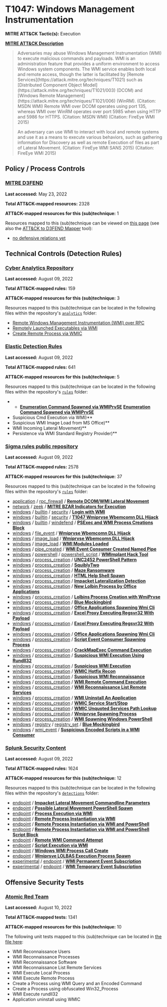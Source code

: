 # T1047: Windows Management Instrumentation
**MITRE ATT&CK Tactic(s):** Execution

**[MITRE ATT&CK Description](https://attack.mitre.org/techniques/T1047)**
<blockquote>Adversaries may abuse Windows Management Instrumentation (WMI) to execute malicious commands and payloads. WMI is an administration feature that provides a uniform environment to access Windows system components. The WMI service enables both local and remote access, though the latter is facilitated by [Remote Services](https://attack.mitre.org/techniques/T1021) such as [Distributed Component Object Model](https://attack.mitre.org/techniques/T1021/003) (DCOM) and [Windows Remote Management](https://attack.mitre.org/techniques/T1021/006) (WinRM). (Citation: MSDN WMI) Remote WMI over DCOM operates using port 135, whereas WMI over WinRM operates over port 5985 when using HTTP and 5986 for HTTPS. (Citation: MSDN WMI) (Citation: FireEye WMI 2015)

An adversary can use WMI to interact with local and remote systems and use it as a means to execute various behaviors, such as gathering information for Discovery as well as remote Execution of files as part of Lateral Movement. (Citation: FireEye WMI SANS 2015) (Citation: FireEye WMI 2015)</blockquote>

## Policy / Process Controls
### [MITRE D3FEND](https://d3fend.mitre.org/)
**Last accessed:** May 23, 2022

**Total ATT&CK-mapped resources:** 2328

**ATT&CK-mapped resources for this (sub)technique:** 1

Resources mapped to this (sub)technique can be viewed on [this page](https://d3fend.mitre.org/) (see also the [ATT&CK to D3FEND Mapper](https://d3fend.mitre.org/tools/attack-mapper) tool):

* [no defensive relations yet](https://d3fend.mitre.org/technique/d3f:nodefensiverelationsyet)

## Technical Controls (Detection Rules)
### [Cyber Analytics Repository](https://car.mitre.org)
**Last accessed:** August 09, 2022

**Total ATT&CK-mapped rules:** 159

**ATT&CK-mapped resources for this (sub)technique:** 3

Resources mapped to this (sub)technique can be located in the following files within the repository's <code>[analytics](https://github.com/mitre-attack/car/blob/master/analytics)</code> folder:

* [Remote Windows Management Instrumentation (WMI) over RPC](https://github.com/mitre-attack/car/tree/master/analytics/CAR-2014-11-007.yaml)
* [Remotely Launched Executables via WMI](https://github.com/mitre-attack/car/tree/master/analytics/CAR-2014-12-001.yaml)
* [Create Remote Process via WMIC](https://github.com/mitre-attack/car/tree/master/analytics/CAR-2016-03-002.yaml)

### [Elastic Detection Rules](https://github.com/elastic/detection-rules)
**Last accessed:** August 09, 2022

**Total ATT&CK-mapped rules:** 641

**ATT&CK-mapped resources for this (sub)technique:** 5

Resources mapped to this (sub)technique can be located in the following files within the repository's <code>[rules](https://github.com/elastic/detection-rules/tree/main/rules)</code> folder:

* * **[Enumeration Command Spawned via WMIPrvSE](https://github.com/elastic/detection-rules/blob/main/rules/windows/execution_enumeration_via_wmiprvse.toml)**
**[Enumeration Command Spawned via WMIPrvSE](https://github.com/elastic/detection-rules/blob/main/rules/windows/execution_enumeration_via_wmiprvse.toml)**
* Suspicious Cmd Execution via WMI)**
* Suspicious WMI Image Load from MS Office)**
* WMI Incoming Lateral Movement)**
* Persistence via WMI Standard Registry Provider)**

### [Sigma rules public repository](https://github.com/SigmaHQ/sigma)
**Last accessed:** August 09, 2022

**Total ATT&CK-mapped rules:** 2578

**ATT&CK-mapped resources for this (sub)technique:** 37

Resources mapped to this (sub)technique can be located in the following files within the repository's <code>[rules](https://github.com/SigmaHQ/sigma/tree/master/rules)</code> folder:

* [application](https://github.com/SigmaHQ/sigma/tree/master/rules/application/) / [rpc_firewall](https://github.com/SigmaHQ/sigma/tree/master/rules/application/rpc_firewall/) / **[Remote DCOM/WMI Lateral Movement](https://github.com/SigmaHQ/sigma/blob/master/rules/application/rpc_firewall/rpc_firewall_remote_dcom_or_wmi.yml)**
* [network](https://github.com/SigmaHQ/sigma/tree/master/rules/network/) / [zeek](https://github.com/SigmaHQ/sigma/tree/master/rules/network/zeek/) / **[MITRE BZAR Indicators for Execution](https://github.com/SigmaHQ/sigma/blob/master/rules/network/zeek/zeek_dce_rpc_mitre_bzar_execution.yml)**
* [windows](https://github.com/SigmaHQ/sigma/tree/master/rules/windows/) / [builtin](https://github.com/SigmaHQ/sigma/tree/master/rules/windows/builtin/) / [security](https://github.com/SigmaHQ/sigma/tree/master/rules/windows/builtin/security/) / **[Login with WMI](https://github.com/SigmaHQ/sigma/blob/master/rules/windows/builtin/security/win_susp_wmi_login.yml)**
* [windows](https://github.com/SigmaHQ/sigma/tree/master/rules/windows/) / [builtin](https://github.com/SigmaHQ/sigma/tree/master/rules/windows/builtin/) / [security](https://github.com/SigmaHQ/sigma/tree/master/rules/windows/builtin/security/) / **[T1047 Wmiprvse Wbemcomn DLL Hijack](https://github.com/SigmaHQ/sigma/blob/master/rules/windows/builtin/security/win_wmiprvse_wbemcomn_dll_hijack.yml)**
* [windows](https://github.com/SigmaHQ/sigma/tree/master/rules/windows/) / [builtin](https://github.com/SigmaHQ/sigma/tree/master/rules/windows/builtin/) / [windefend](https://github.com/SigmaHQ/sigma/tree/master/rules/windows/builtin/windefend/) / **[PSExec and WMI Process Creations Block](https://github.com/SigmaHQ/sigma/blob/master/rules/windows/builtin/windefend/win_defender_psexec_wmi_asr.yml)**
* [windows](https://github.com/SigmaHQ/sigma/tree/master/rules/windows/) / [file_event](https://github.com/SigmaHQ/sigma/tree/master/rules/windows/file_event/) / **[Wmiprvse Wbemcomn DLL Hijack](https://github.com/SigmaHQ/sigma/blob/master/rules/windows/file_event/file_event_win_wmiprvse_wbemcomn_dll_hijack.yml)**
* [windows](https://github.com/SigmaHQ/sigma/tree/master/rules/windows/) / [image_load](https://github.com/SigmaHQ/sigma/tree/master/rules/windows/image_load/) / **[Wmiprvse Wbemcomn DLL Hijack](https://github.com/SigmaHQ/sigma/blob/master/rules/windows/image_load/image_load_wmiprvse_wbemcomn_dll_hijack.yml)**
* [windows](https://github.com/SigmaHQ/sigma/tree/master/rules/windows/) / [image_load](https://github.com/SigmaHQ/sigma/tree/master/rules/windows/image_load/) / **[WMI Modules Loaded](https://github.com/SigmaHQ/sigma/blob/master/rules/windows/image_load/image_load_wmi_module_load.yml)**
* [windows](https://github.com/SigmaHQ/sigma/tree/master/rules/windows/) / [pipe_created](https://github.com/SigmaHQ/sigma/tree/master/rules/windows/pipe_created/) / **[WMI Event Consumer Created Named Pipe](https://github.com/SigmaHQ/sigma/blob/master/rules/windows/pipe_created/pipe_created_susp_wmi_consumer_namedpipe.yml)**
* [windows](https://github.com/SigmaHQ/sigma/tree/master/rules/windows/) / [powershell](https://github.com/SigmaHQ/sigma/tree/master/rules/windows/powershell/) / [powershell_script](https://github.com/SigmaHQ/sigma/tree/master/rules/windows/powershell/powershell_script/) / **[WMImplant Hack Tool](https://github.com/SigmaHQ/sigma/blob/master/rules/windows/powershell/powershell_script/posh_ps_wmimplant.yml)**
* [windows](https://github.com/SigmaHQ/sigma/tree/master/rules/windows/) / [process_creation](https://github.com/SigmaHQ/sigma/tree/master/rules/windows/process_creation/) / **[UNC2452 PowerShell Pattern](https://github.com/SigmaHQ/sigma/blob/master/rules/windows/process_creation/proc_creation_win_apt_unc2452_ps.yml)**
* [windows](https://github.com/SigmaHQ/sigma/tree/master/rules/windows/) / [process_creation](https://github.com/SigmaHQ/sigma/tree/master/rules/windows/process_creation/) / **[SquiblyTwo](https://github.com/SigmaHQ/sigma/blob/master/rules/windows/process_creation/proc_creation_win_bypass_squiblytwo.yml)**
* [windows](https://github.com/SigmaHQ/sigma/tree/master/rules/windows/) / [process_creation](https://github.com/SigmaHQ/sigma/tree/master/rules/windows/process_creation/) / **[Maze Ransomware](https://github.com/SigmaHQ/sigma/blob/master/rules/windows/process_creation/proc_creation_win_crime_maze_ransomware.yml)**
* [windows](https://github.com/SigmaHQ/sigma/tree/master/rules/windows/) / [process_creation](https://github.com/SigmaHQ/sigma/tree/master/rules/windows/process_creation/) / **[HTML Help Shell Spawn](https://github.com/SigmaHQ/sigma/blob/master/rules/windows/process_creation/proc_creation_win_html_help_spawn.yml)**
* [windows](https://github.com/SigmaHQ/sigma/tree/master/rules/windows/) / [process_creation](https://github.com/SigmaHQ/sigma/tree/master/rules/windows/process_creation/) / **[Impacket Lateralization Detection](https://github.com/SigmaHQ/sigma/blob/master/rules/windows/process_creation/proc_creation_win_impacket_lateralization.yml)**
* [windows](https://github.com/SigmaHQ/sigma/tree/master/rules/windows/) / [process_creation](https://github.com/SigmaHQ/sigma/tree/master/rules/windows/process_creation/) / **[New Lolbin Process by Office Applications](https://github.com/SigmaHQ/sigma/blob/master/rules/windows/process_creation/proc_creation_win_lolbins_by_office_applications.yml)**
* [windows](https://github.com/SigmaHQ/sigma/tree/master/rules/windows/) / [process_creation](https://github.com/SigmaHQ/sigma/tree/master/rules/windows/process_creation/) / **[Lolbins Process Creation with WmiPrvse](https://github.com/SigmaHQ/sigma/blob/master/rules/windows/process_creation/proc_creation_win_lolbins_with_wmiprvse_parent_process.yml)**
* [windows](https://github.com/SigmaHQ/sigma/tree/master/rules/windows/) / [process_creation](https://github.com/SigmaHQ/sigma/tree/master/rules/windows/process_creation/) / **[Blue Mockingbird](https://github.com/SigmaHQ/sigma/blob/master/rules/windows/process_creation/proc_creation_win_mal_blue_mockingbird.yml)**
* [windows](https://github.com/SigmaHQ/sigma/tree/master/rules/windows/) / [process_creation](https://github.com/SigmaHQ/sigma/tree/master/rules/windows/process_creation/) / **[Office Applications Spawning Wmi Cli](https://github.com/SigmaHQ/sigma/blob/master/rules/windows/process_creation/proc_creation_win_office_applications_spawning_wmi_commandline.yml)**
* [windows](https://github.com/SigmaHQ/sigma/tree/master/rules/windows/) / [process_creation](https://github.com/SigmaHQ/sigma/tree/master/rules/windows/process_creation/) / **[Excel Proxy Executing Regsvr32 With Payload](https://github.com/SigmaHQ/sigma/blob/master/rules/windows/process_creation/proc_creation_win_office_from_proxy_executing_regsvr32_payload.yml)**
* [windows](https://github.com/SigmaHQ/sigma/tree/master/rules/windows/) / [process_creation](https://github.com/SigmaHQ/sigma/tree/master/rules/windows/process_creation/) / **[Excel Proxy Executing Regsvr32 With Payload](https://github.com/SigmaHQ/sigma/blob/master/rules/windows/process_creation/proc_creation_win_office_from_proxy_executing_regsvr32_payload2.yml)**
* [windows](https://github.com/SigmaHQ/sigma/tree/master/rules/windows/) / [process_creation](https://github.com/SigmaHQ/sigma/tree/master/rules/windows/process_creation/) / **[Office Applications Spawning Wmi Cli](https://github.com/SigmaHQ/sigma/blob/master/rules/windows/process_creation/proc_creation_win_office_spawning_wmi_commandline.yml)**
* [windows](https://github.com/SigmaHQ/sigma/tree/master/rules/windows/) / [process_creation](https://github.com/SigmaHQ/sigma/tree/master/rules/windows/process_creation/) / **[Script Event Consumer Spawning Process](https://github.com/SigmaHQ/sigma/blob/master/rules/windows/process_creation/proc_creation_win_script_event_consumer_spawn.yml)**
* [windows](https://github.com/SigmaHQ/sigma/tree/master/rules/windows/) / [process_creation](https://github.com/SigmaHQ/sigma/tree/master/rules/windows/process_creation/) / **[CrackMapExec Command Execution](https://github.com/SigmaHQ/sigma/blob/master/rules/windows/process_creation/proc_creation_win_susp_crackmapexec_execution.yml)**
* [windows](https://github.com/SigmaHQ/sigma/tree/master/rules/windows/) / [process_creation](https://github.com/SigmaHQ/sigma/tree/master/rules/windows/process_creation/) / **[Suspicious WMI Execution Using Rundll32](https://github.com/SigmaHQ/sigma/blob/master/rules/windows/process_creation/proc_creation_win_susp_wmic_proc_create_rundll32.yml)**
* [windows](https://github.com/SigmaHQ/sigma/tree/master/rules/windows/) / [process_creation](https://github.com/SigmaHQ/sigma/tree/master/rules/windows/process_creation/) / **[Suspicious WMI Execution](https://github.com/SigmaHQ/sigma/blob/master/rules/windows/process_creation/proc_creation_win_susp_wmi_execution.yml)**
* [windows](https://github.com/SigmaHQ/sigma/tree/master/rules/windows/) / [process_creation](https://github.com/SigmaHQ/sigma/tree/master/rules/windows/process_creation/) / **[WMIC Hotfix Recon](https://github.com/SigmaHQ/sigma/blob/master/rules/windows/process_creation/proc_creation_win_wmic_hotfix_enum.yml)**
* [windows](https://github.com/SigmaHQ/sigma/tree/master/rules/windows/) / [process_creation](https://github.com/SigmaHQ/sigma/tree/master/rules/windows/process_creation/) / **[Suspicious WMI Reconnaissance](https://github.com/SigmaHQ/sigma/blob/master/rules/windows/process_creation/proc_creation_win_wmic_reconnaissance.yml)**
* [windows](https://github.com/SigmaHQ/sigma/tree/master/rules/windows/) / [process_creation](https://github.com/SigmaHQ/sigma/tree/master/rules/windows/process_creation/) / **[WMI Remote Command Execution](https://github.com/SigmaHQ/sigma/blob/master/rules/windows/process_creation/proc_creation_win_wmic_remote_command.yml)**
* [windows](https://github.com/SigmaHQ/sigma/tree/master/rules/windows/) / [process_creation](https://github.com/SigmaHQ/sigma/tree/master/rules/windows/process_creation/) / **[WMI Reconnaissance List Remote Services](https://github.com/SigmaHQ/sigma/blob/master/rules/windows/process_creation/proc_creation_win_wmic_remote_service.yml)**
* [windows](https://github.com/SigmaHQ/sigma/tree/master/rules/windows/) / [process_creation](https://github.com/SigmaHQ/sigma/tree/master/rules/windows/process_creation/) / **[WMI Uninstall An Application](https://github.com/SigmaHQ/sigma/blob/master/rules/windows/process_creation/proc_creation_win_wmic_remove_application.yml)**
* [windows](https://github.com/SigmaHQ/sigma/tree/master/rules/windows/) / [process_creation](https://github.com/SigmaHQ/sigma/tree/master/rules/windows/process_creation/) / **[WMIC Service Start/Stop](https://github.com/SigmaHQ/sigma/blob/master/rules/windows/process_creation/proc_creation_win_wmic_service.yml)**
* [windows](https://github.com/SigmaHQ/sigma/tree/master/rules/windows/) / [process_creation](https://github.com/SigmaHQ/sigma/tree/master/rules/windows/process_creation/) / **[WMIC Unquoted Services Path Lookup](https://github.com/SigmaHQ/sigma/blob/master/rules/windows/process_creation/proc_creation_win_wmic_unquoted_service_search.yml)**
* [windows](https://github.com/SigmaHQ/sigma/tree/master/rules/windows/) / [process_creation](https://github.com/SigmaHQ/sigma/tree/master/rules/windows/process_creation/) / **[Wmiprvse Spawning Process](https://github.com/SigmaHQ/sigma/blob/master/rules/windows/process_creation/proc_creation_win_wmiprvse_spawning_process.yml)**
* [windows](https://github.com/SigmaHQ/sigma/tree/master/rules/windows/) / [process_creation](https://github.com/SigmaHQ/sigma/tree/master/rules/windows/process_creation/) / **[WMI Spawning Windows PowerShell](https://github.com/SigmaHQ/sigma/blob/master/rules/windows/process_creation/proc_creation_win_wmi_spwns_powershell.yml)**
* [windows](https://github.com/SigmaHQ/sigma/tree/master/rules/windows/) / [registry](https://github.com/SigmaHQ/sigma/tree/master/rules/windows/registry/) / [registry_set](https://github.com/SigmaHQ/sigma/tree/master/rules/windows/registry/registry_set/) / **[Blue Mockingbird](https://github.com/SigmaHQ/sigma/blob/master/rules/windows/registry/registry_set/registry_set_mal_blue_mockingbird.yml)**
* [windows](https://github.com/SigmaHQ/sigma/tree/master/rules/windows/) / [wmi_event](https://github.com/SigmaHQ/sigma/tree/master/rules/windows/wmi_event/) / **[Suspicious Encoded Scripts in a WMI Consumer](https://github.com/SigmaHQ/sigma/blob/master/rules/windows/wmi_event/sysmon_wmi_susp_encoded_scripts.yml)**

### [Splunk Security Content](https://github.com/splunk/security_content)
**Last accessed:** August 09, 2022

**Total ATT&CK-mapped rules:** 1624

**ATT&CK-mapped resources for this (sub)technique:** 12

Resources mapped to this (sub)technique can be located in the following files within the repository's <code>[detections](https://github.com/splunk/security_content/tree/develop/detections)</code> folder:

* [endpoint](https://github.com/splunk/security_content/tree/develop/detections/endpoint/) / **[Impacket Lateral Movement Commandline Parameters](https://github.com/splunk/security_content/blob/develop/detections/endpoint/impacket_lateral_movement_commandline_parameters.yml)**
* [endpoint](https://github.com/splunk/security_content/tree/develop/detections/endpoint/) / **[Possible Lateral Movement PowerShell Spawn](https://github.com/splunk/security_content/blob/develop/detections/endpoint/possible_lateral_movement_powershell_spawn.yml)**
* [endpoint](https://github.com/splunk/security_content/tree/develop/detections/endpoint/) / **[Process Execution via WMI](https://github.com/splunk/security_content/blob/develop/detections/endpoint/process_execution_via_wmi.yml)**
* [endpoint](https://github.com/splunk/security_content/tree/develop/detections/endpoint/) / **[Remote Process Instantiation via WMI](https://github.com/splunk/security_content/blob/develop/detections/endpoint/remote_process_instantiation_via_wmi.yml)**
* [endpoint](https://github.com/splunk/security_content/tree/develop/detections/endpoint/) / **[Remote Process Instantiation via WMI and PowerShell](https://github.com/splunk/security_content/blob/develop/detections/endpoint/remote_process_instantiation_via_wmi_and_powershell.yml)**
* [endpoint](https://github.com/splunk/security_content/tree/develop/detections/endpoint/) / **[Remote Process Instantiation via WMI and PowerShell Script Block](https://github.com/splunk/security_content/blob/develop/detections/endpoint/remote_process_instantiation_via_wmi_and_powershell_script_block.yml)**
* [endpoint](https://github.com/splunk/security_content/tree/develop/detections/endpoint/) / **[Remote WMI Command Attempt](https://github.com/splunk/security_content/blob/develop/detections/endpoint/remote_wmi_command_attempt.yml)**
* [endpoint](https://github.com/splunk/security_content/tree/develop/detections/endpoint/) / **[Script Execution via WMI](https://github.com/splunk/security_content/blob/develop/detections/endpoint/script_execution_via_wmi.yml)**
* [endpoint](https://github.com/splunk/security_content/tree/develop/detections/endpoint/) / **[Windows WMI Process Call Create](https://github.com/splunk/security_content/blob/develop/detections/endpoint/windows_wmi_process_call_create.yml)**
* [endpoint](https://github.com/splunk/security_content/tree/develop/detections/endpoint/) / **[Wmiprsve LOLBAS Execution Process Spawn](https://github.com/splunk/security_content/blob/develop/detections/endpoint/wmiprsve_exe_lolbas_execution_process_spawn.yml)**
* [experimental](https://github.com/splunk/security_content/tree/develop/detections/experimental/) / [endpoint](https://github.com/splunk/security_content/tree/develop/detections/experimental/endpoint/) / **[WMI Permanent Event Subscription](https://github.com/splunk/security_content/blob/develop/detections/experimental/endpoint/wmi_permanent_event_subscription.yml)**
* [experimental](https://github.com/splunk/security_content/tree/develop/detections/experimental/) / [endpoint](https://github.com/splunk/security_content/tree/develop/detections/experimental/endpoint/) / **[WMI Temporary Event Subscription](https://github.com/splunk/security_content/blob/develop/detections/experimental/endpoint/wmi_temporary_event_subscription.yml)**


## Offensive Security Tests
### [Atomic Red Team](https://github.com/redcanaryco/atomic-red-team)
**Last accessed:** August 10, 2022

**Total ATT&CK-mapped tests:** 1341

**ATT&CK-mapped resources for this (sub)technique:** 10

The following unit tests mapped to this (sub)technique can be located in [the file here](https://github.com/redcanaryco/atomic-red-team/tree/master/atomics/T1047/T1047.yaml):

* WMI Reconnaissance Users
* WMI Reconnaissance Processes
* WMI Reconnaissance Software
* WMI Reconnaissance List Remote Services
* WMI Execute Local Process
* WMI Execute Remote Process
* Create a Process using WMI Query and an Encoded Command
* Create a Process using obfuscated Win32_Process
* WMI Execute rundll32
* Application uninstall using WMIC


